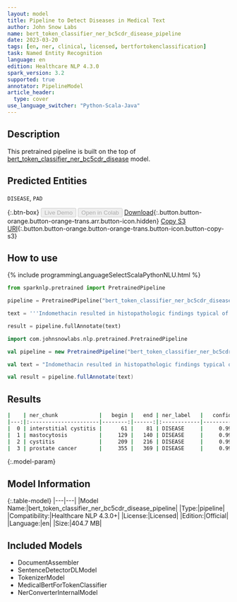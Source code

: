 ```yaml
---
layout: model
title: Pipeline to Detect Diseases in Medical Text
author: John Snow Labs
name: bert_token_classifier_ner_bc5cdr_disease_pipeline
date: 2023-03-20
tags: [en, ner, clinical, licensed, bertfortokenclassification]
task: Named Entity Recognition
language: en
edition: Healthcare NLP 4.3.0
spark_version: 3.2
supported: true
annotator: PipelineModel
article_header:
  type: cover
use_language_switcher: "Python-Scala-Java"
---
```


## Description

This pretrained pipeline is built on the top of [bert_token_classifier_ner_bc5cdr_disease](https://nlp.johnsnowlabs.com/2022/07/25/bert_token_classifier_ner_bc5cdr_disease_en_3_0.html) model.

## Predicted Entities

`DISEASE`, `PAD`




{:.btn-box}
<button class="button button-orange" disabled>Live Demo</button>
<button class="button button-orange" disabled>Open in Colab</button>
[Download](https://s3.amazonaws.com/auxdata.johnsnowlabs.com/clinical/models/bert_token_classifier_ner_bc5cdr_disease_pipeline_en_4.3.0_3.2_1679302082722.zip){:.button.button-orange.button-orange-trans.arr.button-icon.hidden}
[Copy S3 URI](s3://auxdata.johnsnowlabs.com/clinical/models/bert_token_classifier_ner_bc5cdr_disease_pipeline_en_4.3.0_3.2_1679302082722.zip){:.button.button-orange.button-orange-trans.button-icon.button-copy-s3}

## How to use



<div class="tabs-box" markdown="1">
{% include programmingLanguageSelectScalaPythonNLU.html %}

```python
from sparknlp.pretrained import PretrainedPipeline

pipeline = PretrainedPipeline("bert_token_classifier_ner_bc5cdr_disease_pipeline", "en", "clinical/models")

text = '''Indomethacin resulted in histopathologic findings typical of interstitial cystitis, such as leaky bladder epithelium and mucosal mastocytosis. The true incidence of nonsteroidal anti-inflammatory drug-induced cystitis in humans must be clarified by prospective clinical trials. An open-label phase II study of low-dose thalidomide in androgen-independent prostate cancer.'''

result = pipeline.fullAnnotate(text)
```
```scala
import com.johnsnowlabs.nlp.pretrained.PretrainedPipeline

val pipeline = new PretrainedPipeline("bert_token_classifier_ner_bc5cdr_disease_pipeline", "en", "clinical/models")

val text = "Indomethacin resulted in histopathologic findings typical of interstitial cystitis, such as leaky bladder epithelium and mucosal mastocytosis. The true incidence of nonsteroidal anti-inflammatory drug-induced cystitis in humans must be clarified by prospective clinical trials. An open-label phase II study of low-dose thalidomide in androgen-independent prostate cancer."

val result = pipeline.fullAnnotate(text)
```
</div>

## Results

```bash
|    | ner_chunk             |   begin |   end | ner_label   |   confidence |
|---:|:----------------------|--------:|------:|:------------|-------------:|
|  0 | interstitial cystitis |      61 |    81 | DISEASE     |     0.999746 |
|  1 | mastocytosis          |     129 |   140 | DISEASE     |     0.999132 |
|  2 | cystitis              |     209 |   216 | DISEASE     |     0.999912 |
|  3 | prostate cancer       |     355 |   369 | DISEASE     |     0.999781 |
```

{:.model-param}
## Model Information

{:.table-model}
|---|---|
|Model Name:|bert_token_classifier_ner_bc5cdr_disease_pipeline|
|Type:|pipeline|
|Compatibility:|Healthcare NLP 4.3.0+|
|License:|Licensed|
|Edition:|Official|
|Language:|en|
|Size:|404.7 MB|

## Included Models

- DocumentAssembler
- SentenceDetectorDLModel
- TokenizerModel
- MedicalBertForTokenClassifier
- NerConverterInternalModel